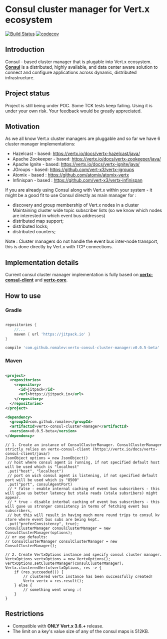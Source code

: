 # Consul cluster manager for Vert.x ecosystem #

[![Build Status](https://travis-ci.com/romalev/vertx-consul-cluster-manager.svg?branch=master)](https://travis-ci.com/romalev/vertx-consul-cluster-manager)
[![codecov](https://codecov.io/gh/romalev/vertx-consul-cluster-manager/branch/master/graph/badge.svg)](https://codecov.io/gh/romalev/vertx-consul-cluster-manager)

**Introduction**
-
Consul - based cluster manager that is plugable into Vert.x ecosystem. **[Consul](https://www.consul.io/)** is a distributed, highly available, and data center aware solution to connect and configure applications across dynamic, distributed infrastructure. 

**Project status**
-
Project is still being under POC. Some TCK tests keep failing. Using it is under your own risk. Your feedback would be greatly appreciated.

**Motivation**
- 
As we all know Vert.x cluster managers are pluggable and so far we have 6 cluster manager implementations: 

- Hazelcast - based: https://vertx.io/docs/vertx-hazelcast/java/
- Apache Zookeeper - based: https://vertx.io/docs/vertx-zookeeper/java/  
- Apache Ignite - based: https://vertx.io/docs/vertx-ignite/java/
- JGroups - based: https://github.com/vert-x3/vertx-jgroups
- Atomix - based : https://github.com/atomix/atomix-vertx
- Infinispan - based : https://github.com/vert-x3/vertx-infinispan 

If you are already using Consul along with Vert.x within your system - it might be a good fit to use Consul directly as main manager for : 
- discovery and group membership of Vert.x nodes in a cluster
Maintaining cluster wide topic subscriber lists (so we know which nodes are interested in which event bus addresses)
- distributed map support;
- distributed locks;
- distributed counters;   

Note : Cluster managers do not handle the event bus inter-node transport, this is done directly by Vert.x with TCP connections.

**Implementation details**
-
Current consul cluster manager implementation is fully based on [**vertx-consul-client**](https://vertx.io/docs/vertx-consul-client/java/) and [**vertx-core**](https://vertx.io/docs/vertx-core/java/).

**How to use**
-

### Gradle
```groovy

repositories {
    //...
    maven { url 'https://jitpack.io' }
}

compile 'com.github.romalev:vertx-consul-cluster-manager:v0.0.5-beta'
```

### Maven
```xml

<project>
  <repositories>
    <repository>
      <id>jitpack</id>
      <url>https://jitpack.io</url>
    </repository>
  </repositories>
</project>

<dependency>
  <groupId>com.github.romalev</groupId>
  <artifactId>vertx-consul-cluster-manager</artifactId>
  <version>v0.0.5-beta</version>
</dependency>
```

```
// 1. Create an instance of ConsulClusterManager. ConsulClusterManager strictly relies on vertx-consul-client (https://vertx.io/docs/vertx-consul-client/java/) 
JsonObject options = new JsonObject()
 // host where consul agent is running, if not specified default host will be used which is "localhost"
 .put("host", "localhost") 
 // port on wich consul agent is listening, if not specified default port will be used which is "8500"
 .put("port", consulAgentPort) 
 // * false - enable internal caching of event bus subscribers - this will give us better latency but stale reads (stale subsribers) might appear.
 // * true - disable interbal caching of event bus subscribers - this will guve us stronger consistency in terms of fetching event bus subscribers, 
 // but this will result in having much more round trips to consul kv store where event bus subs are being kept.
 .put("preferConsistency", true);   
ConsulClusterManager consulClusterManager = new ConsulClusterManager(options);
// or use defaults: 
// ConsulClusterManager consulClusterManager = new ConsulClusterManager();

// 2. Create VertxOptions instance and specify consul cluster manager.
VertxOptions vertxOptions = new VertxOptions();
vertxOptions.setClusterManager(consulClusterManager);
Vertx.clusteredVertx(vertxOptions, res -> {
    if (res.succeeded()) {
	    // clustered vertx instance has been successfully created!
	    Vertx vertx = res.result(); 
	} else {
	    // something went wrong :( 
	}
}
```

**Restrictions**
-
- Compatible with **ONLY Vert.x 3.6.+** release.
- The limit on a key's value size of any of the consul  maps is 512KB.

